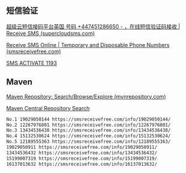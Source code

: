



## 短信验证

[超级云短信接码平台英国 号码 +447451286650 - ，在线短信验证码接收 | Receive SMS (supercloudsms.com)](https://www.supercloudsms.com/zh/message/447451286650.html)

[Receive SMS Online | Temporary and Disposable Phone Numbers (smsreceivefree.com)](https://smsreceivefree.com/)

[SMS ACTIVATE 1193](https://sms-activate.org/getNumber)

## Maven

[Maven Repository: Search/Browse/Explore (mvnrepository.com)](https://mvnrepository.com/)

[Maven Central Repository Search](https://search.maven.org/)



```sh
No.1 19029050144 https://smsreceivefree.com/info/19029050144/
No.2 12267976801 https://smsreceivefree.com/info/12267976801/
No.3 13434536438 https://smsreceivefree.com/info/13434536438/
No.4 15132530624 https://smsreceivefree.com/info/15132530624/
No.5 12189555363 https://smsreceivefree.com/info/12189555363/
19029050911 https://smsreceivefree.com/info/19029050911/
13434536432 https://smsreceivefree.com/info/13434536432/
15199007319 https://smsreceivefree.com/info/15199007319/
16137013632 https://smsreceivefree.com/info/16137013632/
```



